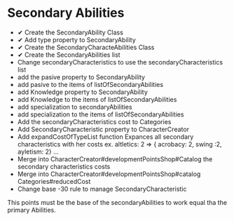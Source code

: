 # Secondary Abilities
* ✔ Create the SecondaryAbility Class
* ✔ Add type property to SecondaryAbility
* ✔ Create the SecondaryCharacteAbilities Class
* ✔ Create the SecondaryAbilities list
* Change secondaryCharacteristics to use the secondaryCharacteristics list
* add the pasive property to SecondaryAbility
* add pasive to the items of listOfSecondaryAbilities
* add Knowledge property to SecondaryAbility
* add Knowledge to the items of listOfSecondaryAbilities
* add specialization to secondaryAbilities
* add specialization to the items of listOfSecondaryAbilities
* Add the secondaryCharacteristics cost to Categories
* Add SecondaryCharacteristic property to CharacterCreator
* Add expandCostOfTypeList function
  Expances all secondary characteristics with her costs ex. altletics: 2 => { acrobacy: 2, swing :2, ayletism: 2} ...
* Merge into CharacterCreator#developmentPointsShop#Catalog the secondary characteristics costs
* Merge into CharacterCreator#developmentPointsShop#catalog Categories#reducedCost
* Change base -30 rule to manage SecondaryCharacteristic

This points must be the base of the secondaryAbilities to work equal tha the primary Abilities.
